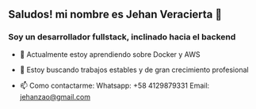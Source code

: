 ## Saludos! mi nombre es Jehan Veracierta 👋

### Soy un desarrollador fullstack, inclinado hacia el backend

- 🌱 Actualmente estoy aprendiendo sobre Docker y AWS
 
- 👯 Estoy buscando trabajos estables y de gran crecimiento profesional

- 📫 Como contactarme: Whatsapp: +58 4129879331 Email: jehanzao@gmail.com



